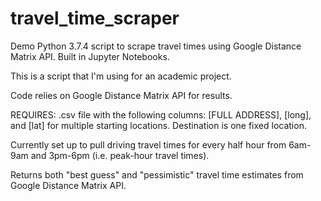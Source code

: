 # travel_time_scraper

Demo Python 3.7.4 script to scrape travel times using Google Distance Matrix API. Built in Jupyter Notebooks. 

This is a script that I'm using for an academic project.

Code relies on Google Distance Matrix API for results.

REQUIRES: .csv file with the following columns: [FULL ADDRESS], [long], and [lat] for multiple starting locations. Destination is one fixed location. 

Currently set up to pull driving travel times for every half hour from 6am-9am and 3pm-6pm (i.e. peak-hour travel times). 

Returns both "best guess" and "pessimistic" travel time estimates from Google Distance Matrix API.
